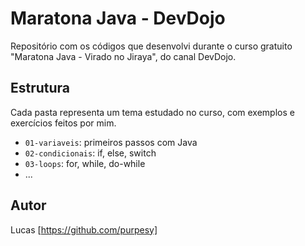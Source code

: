 # Maratona Java - DevDojo

Repositório com os códigos que desenvolvi durante o curso gratuito "Maratona Java - Virado no Jiraya", do canal DevDojo.

## Estrutura

Cada pasta representa um tema estudado no curso, com exemplos e exercícios feitos por mim.

- `01-variaveis`: primeiros passos com Java
- `02-condicionais`: if, else, switch
- `03-loops`: for, while, do-while
- ...

## Autor
Lucas [https://github.com/purpesy]
